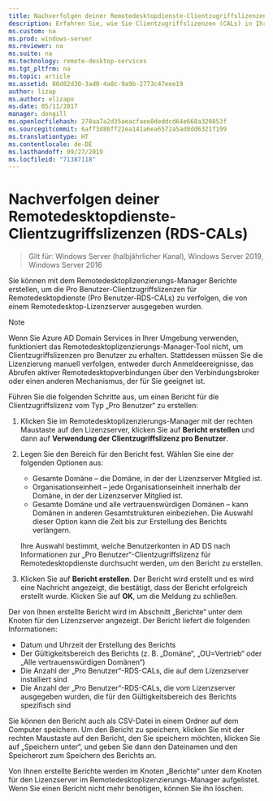 ```yaml
---
title: Nachverfolgen deiner Remotedesktopdienste-Clientzugriffslizenzen (RDS-CALs)
description: Erfahren Sie, wie Sie Clientzugriffslizenzen (CALs) in Ihrer RDS-Bereitstellung verfolgen können.
ms.custom: na
ms.prod: windows-server
ms.reviewer: na
ms.suite: na
ms.technology: remote-desktop-services
ms.tgt_pltfrm: na
ms.topic: article
ms.assetid: 80d82d30-3ad0-4a8c-9a9b-2773c47eee19
author: lizap
ms.author: elizapo
ms.date: 05/11/2017
manager: dongill
ms.openlocfilehash: 278aa7a2d35aeacfaee8deddcd64e668a320853f
ms.sourcegitcommit: 6aff3d88ff22ea141a6ea6572a5ad8dd6321f199
ms.translationtype: HT
ms.contentlocale: de-DE
ms.lasthandoff: 09/27/2019
ms.locfileid: "71387118"
---
```

# <a name="track-your-remote-desktop-services-client-access-licenses-rds-cals"></a>Nachverfolgen deiner Remotedesktopdienste-Clientzugriffslizenzen (RDS-CALs)

>Gilt für: Windows Server (halbjährlicher Kanal), Windows Server 2019, Windows Server 2016

Sie können mit dem Remotedesktoplizenzierungs-Manager Berichte erstellen, um die Pro Benutzer-Clientzugriffslizenzen für Remotedesktopdienste (Pro Benutzer-RDS-CALs) zu verfolgen, die von einem Remotedesktop-Lizenzserver ausgegeben wurden.

> [!NOTE]
>  Wenn Sie Azure AD Domain Services in Ihrer Umgebung verwenden, funktioniert das Remotedesktoplizenzierungs-Manager-Tool nicht, um Clientzugriffslizenzen pro Benutzer zu erhalten. Stattdessen müssen Sie die Lizenzierung manuell verfolgen, entweder durch Anmeldeereignisse, das Abrufen aktiver Remotedesktopverbindungen über den Verbindungsbroker oder einen anderen Mechanismus, der für Sie geeignet ist. 

Führen Sie die folgenden Schritte aus, um einen Bericht für die Clientzugriffslizenz vom Typ „Pro Benutzer“ zu erstellen:

1. Klicken Sie im Remotedesktoplizenzierungs-Manager mit der rechten Maustaste auf den Lizenzserver, klicken Sie auf **Bericht erstellen** und dann auf **Verwendung der Clientzugriffslizenz pro Benutzer**.
2. Legen Sie den Bereich für den Bericht fest. Wählen Sie eine der folgenden Optionen aus:
   - Gesamte Domäne – die Domäne, in der der Lizenzserver Mitglied ist.
   - Organisationseinheit – jede Organisationseinheit innerhalb der Domäne, in der der Lizenzserver Mitglied ist.
   - Gesamte Domäne und alle vertrauenswürdigen Domänen – kann Domänen in anderen Gesamtstrukturen einbeziehen. Die Auswahl dieser Option kann die Zeit bis zur Erstellung des Berichts verlängern.

   Ihre Auswahl bestimmt, welche Benutzerkonten in AD DS nach Informationen zur „Pro Benutzer“-Clientzugriffslizenz für Remotedesktopdienste durchsucht werden, um den Bericht zu erstellen.
3. Klicken Sie auf **Bericht erstellen**. Der Bericht wird erstellt und es wird eine Nachricht angezeigt, die bestätigt, dass der Bericht erfolgreich erstellt wurde. Klicken Sie auf **OK**, um die Meldung zu schließen.

Der von Ihnen erstellte Bericht wird im Abschnitt „Berichte“ unter dem Knoten für den Lizenzserver angezeigt. Der Bericht liefert die folgenden Informationen:

- Datum und Uhrzeit der Erstellung des Berichts
- Der Gültigkeitsbereich des Berichts (z. B. „Domäne“, „OU=Vertrieb“ oder „Alle vertrauenswürdigen Domänen“)
- Die Anzahl der „Pro Benutzer“-RDS-CALs, die auf dem Lizenzserver installiert sind
- Die Anzahl der „Pro Benutzer“-RDS-CALs, die vom Lizenzserver ausgegeben wurden, die für den Gültigkeitsbereich des Berichts spezifisch sind

Sie können den Bericht auch als CSV-Datei in einem Ordner auf dem Computer speichern. Um den Bericht zu speichern, klicken Sie mit der rechten Maustaste auf den Bericht, den Sie speichern möchten, klicken Sie auf „Speichern unter“, und geben Sie dann den Dateinamen und den Speicherort zum Speichern des Berichts an.

Von Ihnen erstellte Berichte werden im Knoten „Berichte“ unter dem Knoten für den Lizenzserver im Remotedesktoplizenzierungs-Manager aufgelistet. Wenn Sie einen Bericht nicht mehr benötigen, können Sie ihn löschen.
